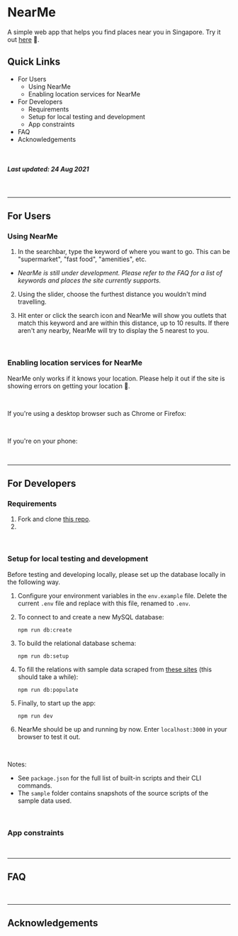 # NearMe

A simple web app that helps you find places near you in Singapore. Try it out [here](https://nearmesg.herokuapp.com) 🧭.

## Quick Links
* For Users
  * Using NearMe
  * Enabling location services for NearMe
* For Developers
  * Requirements
  * Setup for local testing and development
  * App constraints
* FAQ
* Acknowledgements

&nbsp;

##### Last updated: 24 Aug 2021

&nbsp;

----

## For Users


### Using NearMe

1. In the searchbar, type the keyword of where you want to go. This can be "supermarket", "fast food", "amenities", etc.
* _NearMe is still under development. Please refer to the FAQ for a list of keywords and places the site currently supports._

2. Using the slider, choose the furthest distance you wouldn't mind travelling.

3. Hit enter or click the search icon and NearMe will show you outlets that match this keyword and are within this distance, up to 10 results. If there aren't any nearby, NearMe will try to display the 5 nearest to you.

&nbsp;

### Enabling location services for NearMe</u>

NearMe only works if it knows your location. Please help it out if the site is showing errors on getting your location 🥺.

&nbsp;

If you're using a desktop browser such as Chrome or Firefox:

&nbsp;

If you're on your phone:

&nbsp;

----

## For Developers

### Requirements

1. Fork and clone [this repo](https://github.com/aliciatay-zls/NearMe).
2. 


&nbsp;

### Setup for local testing and development

Before testing and developing locally, please set up the database locally in the following way.

1. Configure your environment variables in the `env.example` file. Delete the current `.env` file and replace with this file, renamed to `.env`.

2. To connect to and create a new MySQL database:
  
    `npm run db:create`

3. To build the relational database schema:
  
    `npm run db:setup`

4. To fill the relations with sample data scraped from [these sites]() (this should take a while):

    `npm run db:populate`

5. Finally, to start up the app:

    `npm run dev`

6. NearMe should be up and running by now. Enter `localhost:3000` in your browser to test it out.

&nbsp;

Notes:

* See `package.json` for the full list of built-in scripts and their CLI commands.
* The `sample` folder contains snapshots of the source scripts of the sample data used.

&nbsp;

### App constraints

&nbsp;

----

## FAQ

&nbsp;

----

## Acknowledgements

